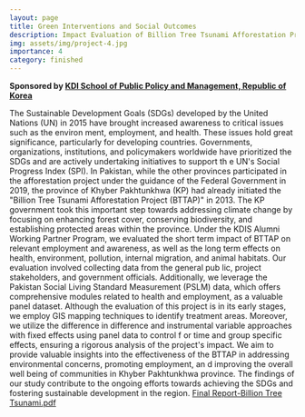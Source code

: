 ```yaml
---
layout: page
title: Green Interventions and Social Outcomes 
description: Impact Evaluation of Billion Tree Tsunami Afforestation Project in the Province Khyber Pakhtunkhwa, Pakistan
img: assets/img/project-4.jpg
importance: 4
category: finished
---
```

**Sponsored by [KDI School of Public Policy and Management, Republic of Korea](https://www.kdischool.ac.kr/)** 

The Sustainable Development Goals (SDGs) developed by the United Nations (UN) in 2015 have
brought increased awareness to critical issues such as the environ ment, employment, and health.
These issues hold great significance, particularly for developing countries. Governments,
organizations, institutions, and policymakers worldwide have prioritized the SDGs and are actively
undertaking initiatives to support th e UN's Social Progress Index (SPI). In Pakistan, while the other
provinces participated in the afforestation project under the guidance of the Federal Government
in 2019, the province of Khyber Pakhtunkhwa (KP) had already initiated the "Billion Tree Tsunami
Afforestation Project (BTTAP)" in 2013. The KP government took this important step towards
addressing climate change by focusing on enhancing forest cover, conserving biodiversity, and
establishing protected areas within the province.
Under the KDIS Alumni Working Partner Program, we
evaluated the short term impact of BTTAP on
relevant employment and awareness, as well as the long term effects on health, environment,
pollution, internal migration, and animal habitats. Our evaluation involved collecting data from the
general pub lic, project stakeholders, and government officials. Additionally, we leverage the Pakistan
Social Living Standard Measurement (PSLM) data, which offers comprehensive modules related to
health and employment, as a valuable panel dataset.
Although the
evaluation of this project is in its early stages, we employ GIS mapping techniques to
identify treatment areas. Moreover, we utilize the difference in difference and instrumental variable
approaches with fixed effects using panel data to control f or time and group specific effects,
ensuring a rigorous analysis of the project's impact. We aim to provide valuable insights into the
effectiveness of the BTTAP in addressing environmental concerns, promoting employment, an d
improving the overall well being of communities in Khyber Pakhtunkhwa province. The findings of
our study contribute to the ongoing efforts towards achieving the SDGs and fostering sustainable
development in the region. [Final Report-Billion Tree Tsunami.pdf](https://github.com/ullahinayat/inayat.github.io/files/11799047/Final.Report-Billion.Tree.Tsunami.pdf)
